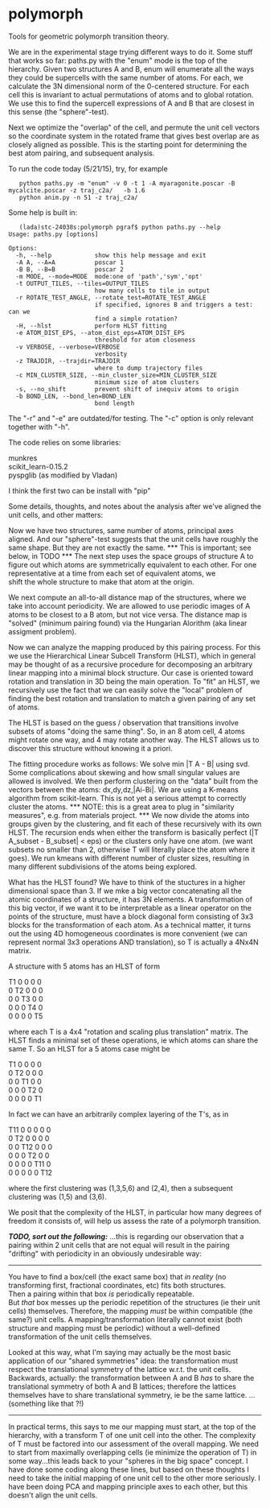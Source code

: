 polymorph
=========

Tools for geometric polymorph transition theory.

We are in the experimental stage trying different ways to do it.
Some stuff that works so far:
paths.py with the "enum" mode is the top of the hierarchy.
Given two structures A and B, enum will enumerate all the ways they could
be supercells with the same number of atoms.  For each, we calculate the 3N dimensional
norm of the 0-centered structure.  For each cell this is invariant to actual permutations
of atoms and to global rotation.  We use this to find the supercell expressions of A and B
that are closest in this sense (the "sphere"-test). 

Next we optimize the "overlap" of the cell, and permute the unit cell vectors so the 
coordinate system in the rotated frame that gives best overlap are as closely aligned as possible.  This is the starting point for
determining the best atom pairing, and subsequent analysis.

To run the code today (5/21/15), try, for example
```
   python paths.py -m "enum" -v 0 -t 1 -A myaragonite.poscar -B mycalcite.poscar -z traj_c2a/   -b 1.6
   python anim.py -n 51 -z traj_c2a/
```

Some help is built in:
```
   (lada)stc-24038s:polymorph pgraf$ python paths.py --help
Usage: paths.py [options]

Options:
  -h, --help            show this help message and exit
  -A A, --A=A           poscar 1
  -B B, --B=B           poscar 2
  -m MODE, --mode=MODE  mode:one of 'path','sym','opt'
  -t OUTPUT_TILES, --tiles=OUTPUT_TILES
                        how many cells to tile in output
  -r ROTATE_TEST_ANGLE, --rotate_test=ROTATE_TEST_ANGLE
                        if specified, ignores B and triggers a test: can we
                        find a simple rotation?
  -H, --hlst            perform HLST fitting
  -e ATOM_DIST_EPS, --atom_dist_eps=ATOM_DIST_EPS
                        threshold for atom closeness
  -v VERBOSE, --verbose=VERBOSE
                        verbosity
  -z TRAJDIR, --trajdir=TRAJDIR
                        where to dump trajectory files
  -c MIN_CLUSTER_SIZE, --min_cluster_size=MIN_CLUSTER_SIZE
                        minimum size of atom clusters
  -s, --no_shift        prevent shift of inequiv atoms to origin
  -b BOND_LEN, --bond_len=BOND_LEN
                        bond length
```
The "-r" and  "-e" are outdated/for testing.
The "-c" option is only relevant together with "-h". 

The code relies on some libraries:

   munkres  
   scikit_learn-0.15.2  
   pyspglib (as modified by Vladan)  

I think the first two can be install with "pip"

Some details, thoughts, and notes about the analysis after we've aligned the unit cells, and other matters:

Now we have two structures, same number of atoms, principal axes aligned.  And our "sphere"-test
suggests that the unit cells have roughly the same shape.  But they are not exactly the same.
*** This is important; see below, in TODO ***
The next step uses the space groups of structure A to figure out which atoms are symmetrically
equivalent to each other.  For one representative at a time from each set of equivalent atoms, we  
shift the whole structure to make that atom at the origin.

We next compute an all-to-all distance map of the structures, where we take into account periodicity.
We are allowed to use periodic images of A atoms to be closest to a B atom, but not vice versa.
The distance map is "solved" (minimum pairing found) via the Hungarian Alorithm (aka linear assigment
problem).

Now we can analyze the mapping produced by this pairing process.  For this we use the
Hierarchical Linear Subcell Transform (HLST), which in general may be thought of as 
a recursive procedure for decomposing an arbitrary linear mapping into a minimal block structure.
Our case is oriented toward rotation and translation in 3D being the main operation.
To "fit" an HLST, we recursively use the fact that we can easily solve the "local" problem of
finding the best rotation and translation to match a given pairing of any set of atoms.

The HLST is based on the guess / observation that transitions involve subsets of atoms
"doing the same thing".  So, in an 8 atom cell, 4 atoms might rotate one way, and 4 may rotate another way.
The HLST allows us to discover this structure without knowing it a priori.

The fitting procedure works as follows:
We solve min |T A - B| using svd.  Some complications about skewing and how small singular values are allowed is involved.
We then perform clustering on the "data" built from the vectors between the atoms: dx,dy,dz,|Ai-Bi|.
We are using a K-means algorithm from scikit-learn.  This is not yet a serious attempt to correctly cluster the atoms.
*** NOTE: this is a great area to plug in "similarity measures", e.g. from materials project. ***
We now divide the atoms into groups given by the clustering, and fit each of these recursively with its
own HLST.  The recursion ends when either the transform is basically perfect (|T A_subset - B_subset| < eps)
or the clusters only have one atom. (we want subsets no smaller than 2, otherwise T will literally place the
atom where it goes).  We run kmeans with different number of cluster sizes, resulting in many different
subdivisions of the atoms being explored.

What has the HLST found?  We have to think of the stuctures in a higher dimensional space than 3.
If we mke a big vector concatenating all the atomic coordinates of a structure, it has 3N elements.
A transformation of this big vector, if we want it to be interpretable as a linear operator on the
points of the structure, must have a block diagonal form consisting of 3x3 blocks for the transformation 
of each atom.  As a technical matter, it turns out the using 4D homogeneous coordinates is more convenient
(we can represent normal 3x3 operations AND translation), so T is actually a 4Nx4N matrix.

A structure with 5 atoms has an HLST of form

 T1 0  0  0  0  
 0  T2 0  0  0  
 0  0  T3 0  0  
 0  0  0  T4 0  
 0  0  0  0  T5  

where each T is a 4x4 "rotation and scaling plus translation" matrix.
The HLST finds a minimal set of these operations, ie which atoms can share the same T. So an HLST 
for a 5 atoms case might be

 T1 0  0  0  0  
 0  T2 0  0  0  
 0  0  T1 0  0  
 0  0  0  T2 0  
 0  0  0  0  T1  

In fact we can have an arbitrarily complex layering of the T's, as in

 T11 0   0   0   0   0   
 0   T2  0   0   0   0  
 0   0   T12 0   0   0  
 0   0   0   T2  0   0  
 0   0   0   0   T11 0  
 0   0   0   0   0   T12
 
 where the first clustering was (1,3,5,6) and (2,4), then a subsequent clustering was (1,5) and (3,6).

We posit that the complexity of the HLST, in particular how many degrees of freedom it consists of,
will help us assess the rate of a polymorph transition.

***TODO, sort out the following:***
...this is regarding our observation that a pairing within 2 unit cells that are not equal will result in the pairing "drifting" with periodicity in an obviously undesirable way:

***
You have to find a box/cell (the exact same box) that _in reality_ (no transforming first, fractional coordinates, etc) fits both structures.  
Then a pairing within that box _is_ periodically repeatable.  
But _that_ box messes up the periodic repetition of the structures (ie their unit cells) themselves.
Therefore, the mapping _must_ be within compatible (the same?) unit cells.
A mapping/transformation literally cannot exist (both structure and mapping must be periodic) without a well-defined transformation of the unit cells themselves.

Looked at this way, what I'm saying may actually be the most basic application of our "shared symmetries" idea: the transformation must respect the translational symmetry of the lattice w.r.t. the unit cells. Backwards, actually: the transformation between A and B _has_ to share the translational symmetry of both A and B lattices; therefore the lattices themselves have to share translational symmetry, ie be the same lattice. ... (something like that ?!)
***

In practical terms, this says to me our mapping must start, at the top of the hierarchy, with a transform T of one unit cell into the other.  The complexity of T must be factored into our assessment of the overall mapping.  We need to start from maximally overlapping cells (ie minimize the operation of T) in some way...this leads back to your "spheres in the big space" concept.  I have done some coding along these lines, but based on these thoughts I need to take the initial mapping of one unit cell to the other more seriously. I have been doing PCA and mapping principle axes to each other, but this doesn't align the unit cells.


